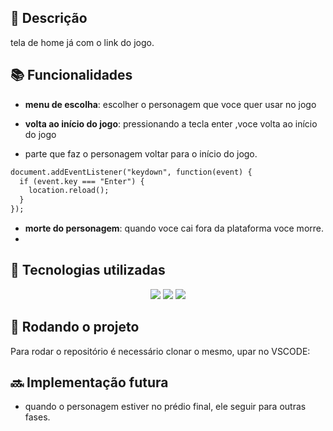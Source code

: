 ## :memo: Descrição
tela de home já com o link do jogo.

## :books: Funcionalidades
* <b>menu de escolha</b>: escolher o personagem que voce quer usar no jogo
* <b>volta ao início do jogo</b>: pressionando a tecla enter ,voce volta ao início do jogo

* parte que faz o personagem voltar para o início do jogo.

```html
document.addEventListener("keydown", function(event) {
  if (event.key === "Enter") {
    location.reload();
  }
});
```

* <b>morte do personagem</b>: quando voce cai fora da plataforma voce morre.
* 
## :wrench: Tecnologias utilizadas
<div align="center">
    <img src="https://img.shields.io/badge/html5-%23E34F26.svg?style=for-the-badge&logo=html5&logoColor=white" />
    <img src="https://img.shields.io/badge/css3-%231572B6.svg?style=for-the-badge&logo=css3&logoColor=white" />
    <img src="https://img.shields.io/badge/javascript-%23323330.svg?style=for-the-badge&logo=javascript&logoColor=%23F7DF1E" />
</div>

## :rocket: Rodando o projeto
Para rodar o repositório é necessário clonar o mesmo, upar no VSCODE:

## :soon: Implementação futura
* quando o personagem estiver no prédio final, ele seguir para outras fases.
